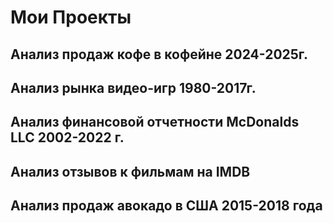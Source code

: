 # Мои Проекты
## Анализ продаж кофе в кофейне 2024-2025г.
## Анализ рынка видео-игр 1980-2017г.
## Анализ финансовой отчетности McDonalds LLC 2002-2022 г.
## Анализ отзывов к фильмам на IMDB
## Анализ продаж авокадо в США 2015-2018 года
